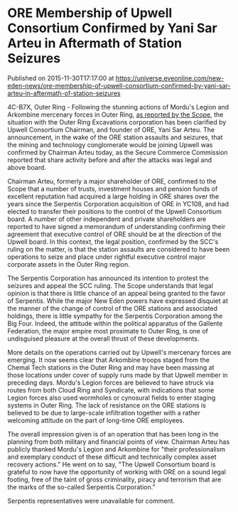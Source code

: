 # ORE Membership of Upwell Consortium Confirmed by Yani Sar Arteu in Aftermath of Station Seizures
Published on 2015-11-30T17:17:00 at https://universe.eveonline.com/new-eden-news/ore-membership-of-upwell-consortium-confirmed-by-yani-sar-arteu-in-aftermath-of-station-seizures

4C-B7X, Outer Ring - Following the stunning actions of Mordu's Legion and Arkombine mercenary forces in Outer Ring, [as reported by the Scope](https://www.youtube.com/watch?v=ZyYs4sdBTvk), the situation with the Outer Ring Excavations corporation has been clarified by Upwell Consortium Chairman, and founder of ORE, Yani Sar Arteu. The announcement, in the wake of the ORE station assaults and seizures, that the mining and technology conglomerate would be joining Upwell was confirmed by Chairman Arteu today, as the Secure Commerce Commission reported that share activity before and after the attacks was legal and above board.

Chairman Arteu, formerly a major shareholder of ORE, confirmed to the Scope that a number of trusts, investment houses and pension funds of excellent reputation had acquired a large holding in ORE shares over the years since the Serpentis Corporation acquisition of ORE in YC108, and had elected to transfer their positions to the control of the Upwell Consortium board. A number of other independent and private shareholders are reported to have signed a memorandum of understanding confirming their agreement that executive control of ORE should be at the direction of the Upwell board. In this context, the legal position, confirmed by the SCC's ruling on the matter, is that the station assaults are considered to have been operations to seize and place under rightful executive control major corporate assets in the Outer Ring region.

The Serpentis Corporation has announced its intention to protest the seizures and appeal the SCC ruling. The Scope understands that legal opinion is that there is little chance of an appeal being granted to the favor of Serpentis. While the major New Eden powers have expressed disquiet at the manner of the change of control of the ORE stations and associated holdings, there is little sympathy for the Serpentis Corporation among the Big Four. Indeed, the attitude within the political apparatus of the Gallente Federation, the major empire most proximate to Outer Ring, is one of undisguised pleasure at the overall thrust of these developments.

More details on the operations carried out by Upwell's mercenary forces are emerging. It now seems clear that Arkombine troops staged from the Chemal Tech stations in the Outer Ring and may have been massing at those locations under cover of supply runs made by that Upwell member in preceding days. Mordu's Legion forces are believed to have struck via routes from both Cloud Ring and Syndicate, with indications that some Legion forces also used wormholes or cynosural fields to enter staging systems in Outer Ring. The lack of resistance on the ORE stations is believed to be due to large-scale infiltration together with a rather welcoming attitude on the part of long-time ORE employees.

The overall impression given is of an operation that has been long in the planning from both military and financial points of view. Chairman Arteu has publicly thanked Mordu's Legion and Arkombine for "their professionalism and exemplary conduct of these difficult and technically complex asset recovery actions." He went on to say, "The Upwell Consortium board is grateful to now have the opportunity of working with ORE on a sound legal footing, free of the taint of gross criminality, piracy and terrorism that are the marks of the so-called Serpentis Corporation."

Serpentis representatives were unavailable for comment.
